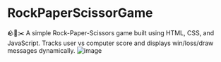 # RockPaperScissorGame
🪨📄✂️ A simple Rock-Paper-Scissors game built using HTML, CSS, and JavaScript. Tracks user vs computer score and displays win/loss/draw messages dynamically.
![image](https://github.com/user-attachments/assets/15fdda34-fa47-446a-8f84-9d148183c260)

